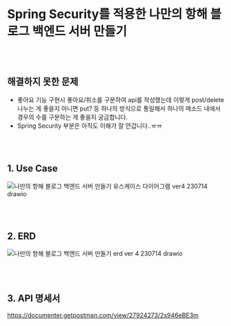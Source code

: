 # Spring Security를 적용한 나만의 항해 블로그 백엔드 서버 만들기

<br/>
<br/>

## 해결하지 못한 문제
* 좋아요 기능 구현시 좋아요/취소를 구분하여 api를 작성했는데 이렇게 post/delete 나누는 게 좋을지 아니면 put? 등 하나의 방식으로 통일해서 하나의 메소드 내에서 경우의 수를 구분하는 게 좋을지 궁금합니다.
* Spring Security 부분은 아직도 이해가 잘 안갑니다..ㅠㅠ


<br/>
<br/>

## 1. Use Case
![나만의 항해 블로그 백엔드 서버 만들기 유스케이스 다이어그램 ver4 230714 drawio](https://github.com/HaenaCho01/myVoyageBlogVer4/assets/131599243/5119fbf1-5c5b-4a5c-b0fe-b99f233001d0)


<br/>
<br/>

## 2. ERD
![나만의 항해 블로그 백엔드 서버 만들기 erd ver 4 230714 drawio](https://github.com/HaenaCho01/myVoyageBlogVer4/assets/131599243/966dd388-1957-4b0a-949d-c65e50ffa7eb)


<br/>
<br/>

## 3. API 명세서
https://documenter.getpostman.com/view/27924273/2s946eBE3m

<br/>
<br/>
